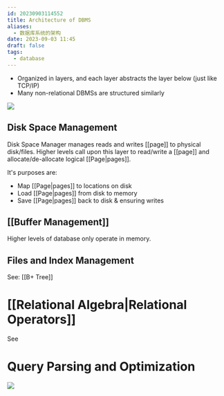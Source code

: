```yaml
---
id: 20230903114552
title: Architecture of DBMS
aliases:
  - 数据库系统的架构
date: 2023-09-03 11:45
draft: false
tags:
  - database
---
```


- Organized in layers, and each layer abstracts the layer below (just like TCP/IP)
- Many non-relational DBMSs are structured similarly

![](https://cdn.hcplantern.cn/img/2023/09/03/20230903-115204.png-default)

## Disk Space Management

Disk Space Manager manages reads and writes [[page]] to physical disk/files. Higher levels call upon this layer to read/write a [[page]] and allocate/de-allocate logical [[Page|pages]].

It's purposes are: 
- Map [[Page|pages]] to locations on disk
- Load [[Page|pages]] from disk to memory
- Save [[Page|pages]] back to disk & ensuring writes

## [[Buffer Management]]

Higher levels of database only operate in memory.
## Files and Index Management

See: [[B+ Tree]]

# [[Relational Algebra|Relational Operators]]

See 

# Query Parsing and Optimization

![](https://r2.hcplantern.top/2023/09/17/Snipaste_2023-09-18_17-00-03.png)

